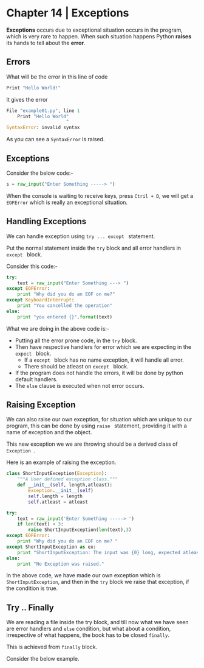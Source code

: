 # Chapter 14 | Exceptions #

**Exceptions** occurs due to exceptional situation occurs in the program, which is very rare to happen. When such situation happens Python **raises** its hands to tell about the **error**.

## Errors ##

What will be the error in this line of code

````python
Print "Hello World!"
````

It gives the error

````python
File "example01.py", line 1
    Print "Hello World"
                      ^
SyntaxError: invalid syntax
````

As you can see a `SyntaxError` is raised.

## Exceptions ##

Consider the below code:-

````python
s = raw_input("Enter Something -----> ")
````

When the console is waiting to receive keys, press `Ctril + D`, we will get a `EOFError` which is really an exceptional situation.

## Handling Exceptions ##

We can handle exception using `try ... except ` statement.

Put the normal statement inside the `try` block and all error handlers in `except ` block.

Consider this code:-

````python
try:
    text = raw_input("Enter Something ---> ")
except EOFError:
    print "Why did you do an EOF on me?"
except KeyboardInterrupt:
    print "You cancelled the operation"
else:
    print "you entered {}".format(text)
````

What we are doing in the above code is:-
* Putting all the error prone code, in the `try` block.
* Then have respective handlers for error which we are expecting in the `expect ` block.
    - If a `except ` block has no name exception, it will handle all error.
    - There should be atleast on `except ` block.
* If the program does not handle the errors, it will be done by python default handlers.
* The `else` clause is executed when not error occurs.

## Raising Exception ##

We can also raise our own exception, for situation which are unique to our program, this can be done by using `raise ` statement, providing it with a name of exception and the object.

This new exception we we are throwing should be a derived class of `Exception `.

Here is an example of raising the exception.

````python
class ShortInputException(Exception):
    """A User defined exception class."""
    def __init__(self, length,atleast):
        Exception.__init__(self)
        self.length = length
        self.atleast = atleast

try:
    text = raw_input('Enter Something -----> ')
    if len(text) < 3:
        raise ShortInputException(len(text),3)
except EOFError:
    print "Why did you do an EOF on me? "
except ShortInputException as ex:
    print "ShortInputException: The input was {0} long, expected atleast {1}".format(ex.length,ex.atleast)
else:
    print "No Exception was raised."
````

In the above code, we have made our own exception which is `ShortInputException`, and then in the `try` block we raise that exception, if the condition is true.

## Try .. Finally ##
We are reading a file inside the try block, and till now what we have seen are error handlers and `else` condition, but what about a condition, irrespective of what happens, the book has to be closed `finally`.

This is achieved from `finally` block.

Consider the below example.
